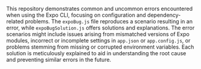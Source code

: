 This repository demonstrates common and uncommon errors encountered when using the Expo CLI, focusing on configuration and dependency-related problems. The `expoBug.js` file reproduces a scenario resulting in an error, while `expoBugSolution.js` offers solutions and explanations.  The error scenarios might include issues arising from mismatched versions of Expo modules, incorrect or incomplete settings in `app.json` or `app.config.js`, or problems stemming from missing or corrupted environment variables. Each solution is meticulously explained to aid in understanding the root cause and preventing similar errors in the future.